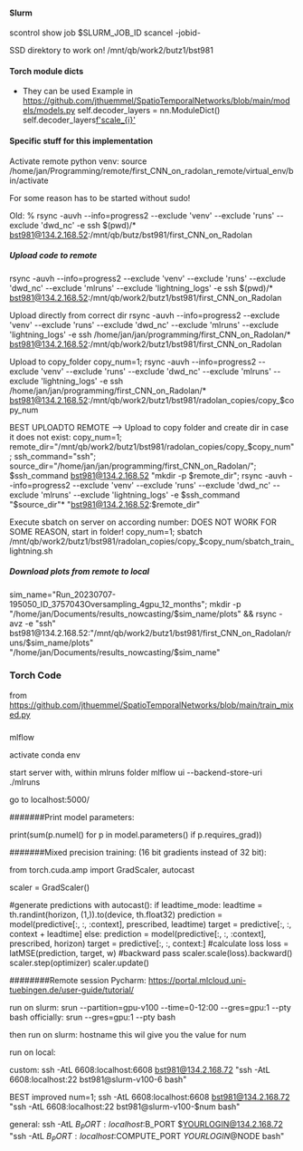 
#### Slurm
scontrol show job $SLURM_JOB_ID
scancel -jobid-

SSD direktory to work on!
/mnt/qb/work2/butz1/bst981

#### Torch module dicts
- They can be used 
Example in https://github.com/jthuemmel/SpatioTemporalNetworks/blob/main/models/models.py
self.decoder_layers = nn.ModuleDict()
self.decoder_layers[f'scale_{i}'](z)

#### Specific stuff for this implementation
Activate remote python venv:
source /home/jan/Programming/remote/first_CNN_on_radolan_remote/virtual_env/bin/activate

For some reason has to be started without sudo!

Old:
% rsync -auvh --info=progress2 --exclude 'venv' --exclude 'runs' --exclude 'dwd_nc' -e ssh $(pwd)/* bst981@134.2.168.52:/mnt/qb/butz/bst981/first_CNN_on_Radolan

##### Upload code to remote
rsync -auvh --info=progress2 --exclude 'venv' --exclude 'runs' --exclude 'dwd_nc' --exclude 'mlruns' --exclude 'lightning_logs' -e ssh $(pwd)/* bst981@134.2.168.52:/mnt/qb/work2/butz1/bst981/first_CNN_on_Radolan

Upload directly from correct dir
rsync -auvh --info=progress2 --exclude 'venv' --exclude 'runs' --exclude 'dwd_nc' --exclude 'mlruns' --exclude 'lightning_logs' -e ssh /home/jan/jan/programming/first_CNN_on_Radolan/* bst981@134.2.168.52:/mnt/qb/work2/butz1/bst981/first_CNN_on_Radolan

Upload to copy_folder
copy_num=1; rsync -auvh --info=progress2 --exclude 'venv' --exclude 'runs' --exclude 'dwd_nc' --exclude 'mlruns' --exclude 'lightning_logs' -e ssh /home/jan/jan/programming/first_CNN_on_Radolan/* bst981@134.2.168.52:/mnt/qb/work2/butz1/bst981/radolan_copies/copy_$copy_num

BEST UPLOADTO REMOTE --> Upload to copy folder and create dir in case it does not exist:
copy_num=1; remote_dir="/mnt/qb/work2/butz1/bst981/radolan_copies/copy_$copy_num"; ssh_command="ssh"; source_dir="/home/jan/jan/programming/first_CNN_on_Radolan/"; $ssh_command bst981@134.2.168.52 "mkdir -p $remote_dir"; rsync -auvh --info=progress2 --exclude 'venv' --exclude 'runs' --exclude 'dwd_nc' --exclude 'mlruns' --exclude 'lightning_logs' -e $ssh_command "$source_dir"* "bst981@134.2.168.52:$remote_dir"

Execute sbatch on server on according number:
DOES NOT WORK FOR SOME REASON, start in folder!
copy_num=1; sbatch /mnt/qb/work2/butz1/bst981/radolan_copies/copy_$copy_num/sbatch_train_lightning.sh

##### Download plots from remote to local
sim_name="Run_20230707-195050_ID_3757043Oversampling_4gpu_12_months"; mkdir -p "/home/jan/Documents/results_nowcasting/$sim_name/plots" && rsync -avz -e "ssh" bst981@134.2.168.52:"/mnt/qb/work2/butz1/bst981/first_CNN_on_Radolan/runs/$sim_name/plots" "/home/jan/Documents/results_nowcasting/$sim_name"


### Torch Code

from https://github.com/jthuemmel/SpatioTemporalNetworks/blob/main/train_mixed.py

###
mlflow

activate conda env

start server with, within mlruns folder
mlflow ui --backend-store-uri ./mlruns

go to localhost:5000/


#######Print model parameters:

print(sum(p.numel() for p in model.parameters() if p.requires_grad))

#######Mixed precision training: (16 bit gradients instead of 32 bit):

from torch.cuda.amp import GradScaler, autocast

scaler = GradScaler()

#generate predictions     with autocast():    if leadtime_mode:    leadtime = th.randint(horizon, (1,)).to(device, th.float32)    prediction = model(predictive[:, :, :context], prescribed, leadtime)    target = predictive[:, :, context + leadtime]    else:    prediction = model(predictive[:, :, :context], prescribed, horizon)    target = predictive[:, :, context:]    #calculate loss    loss = latMSE(prediction, target, w)    #backward pass        scaler.scale(loss).backward()    scaler.step(optimizer)           scaler.update()



########Remote session Pycharm:
https://portal.mlcloud.uni-tuebingen.de/user-guide/tutorial/ 

run on slurm:
srun --partition=gpu-v100 --time=0-12:00 --gres=gpu:1 --pty bash
officially:
srun --gres=gpu:1 --pty bash

then run on slurm:
hostname
this wil give you the value for num


run on local:

custom:
ssh -AtL 6608:localhost:6608 bst981@134.2.168.72 "ssh -AtL 6608:localhost:22 bst981@slurm-v100-6 bash"

BEST improved
num=1; ssh -AtL 6608:localhost:6608 bst981@134.2.168.72 "ssh -AtL 6608:localhost:22 bst981@slurm-v100-$num bash"

general:
ssh -AtL $B_PORT:localhost:$B_PORT $YOURLOGIN@134.2.168.72 "ssh -AtL $B_PORT:localhost:$COMPUTE_PORT $YOURLOGIN@$NODE bash"

